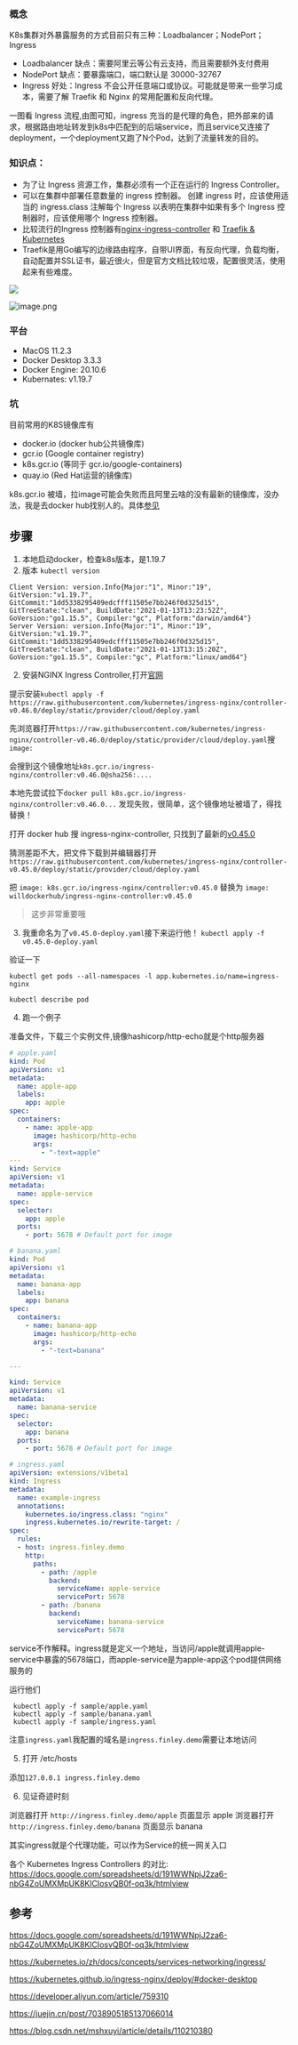 ### 概念

K8s集群对外暴露服务的方式目前只有三种：Loadbalancer；NodePort；Ingress

- Loadbalancer 缺点：需要阿里云等公有云支持，而且需要额外支付费用
- NodePort 缺点：要暴露端口，端口默认是 30000-32767
- Ingress 好处：Ingress 不会公开任意端口或协议。可能就是带来一些学习成本，需要了解 Traefik 和 Nginx 的常用配置和反向代理。

一图看 Ingress 流程,由图可知，ingress 充当的是代理的角色，把外部来的请求，根据路由地址转发到k8s中匹配到的后端service，而且service又连接了deployment，一个deployment又跑了N个Pod，达到了流量转发的目的。

### 知识点：
* 为了让 Ingress 资源工作，集群必须有一个正在运行的 Ingress Controller。
* 可以在集群中部署任意数量的 ingress 控制器。 创建 ingress 时，应该使用适当的 ingress.class 注解每个 Ingress 以表明在集群中如果有多个 Ingress 控制器时，应该使用哪个 Ingress 控制器。
* 比较流行的Ingress 控制器有[nginx-ingress-controller](https://kubernetes.github.io/ingress-nginx/ ) 和 [Traefik & Kubernetes](https://doc.traefik.io/traefik/providers/kubernetes-ingress/)
* Traefik是用Go编写的边缘路由程序，自带UI界面，有反向代理，负载均衡，自动配置并SSL证书，最近很火，但是官方文档比较垃圾，配置很灵活，使用起来有些难度。

![](https://p3-juejin.byteimg.com/tos-cn-i-k3u1fbpfcp/186c656921b44f53abdaac7cdb738109~tplv-k3u1fbpfcp-zoom-1.image)


![image.png](https://p9-juejin.byteimg.com/tos-cn-i-k3u1fbpfcp/1675957342cb432bba7ac57197bff22c~tplv-k3u1fbpfcp-watermark.image)

### 平台
* MacOS 11.2.3
* Docker Desktop 3.3.3
* Docker Engine: 20.10.6
* Kubernates: v1.19.7

### 坑

目前常用的K8S镜像库有

* docker.io (docker hub公共镜像库)
* gcr.io (Google container registry)
* k8s.gcr.io (等同于 gcr.io/google-containers)
* quay.io (Red Hat运营的镜像库)

k8s.gcr.io 被墙，拉image可能会失败而且阿里云啥的没有最新的镜像库，没办法，我是去docker hub找别人的。具体[参见](https://developer.aliyun.com/article/759310)

## 步骤

1. 本地启动docker，检查k8s版本，是1.19.7
2. 版本 `kubectl version`
```
Client Version: version.Info{Major:"1", Minor:"19", GitVersion:"v1.19.7", GitCommit:"1dd5338295409edcfff11505e7bb246f0d325d15", GitTreeState:"clean", BuildDate:"2021-01-13T13:23:52Z", GoVersion:"go1.15.5", Compiler:"gc", Platform:"darwin/amd64"}
Server Version: version.Info{Major:"1", Minor:"19", GitVersion:"v1.19.7", GitCommit:"1dd5338295409edcfff11505e7bb246f0d325d15", GitTreeState:"clean", BuildDate:"2021-01-13T13:15:20Z", GoVersion:"go1.15.5", Compiler:"gc", Platform:"linux/amd64"}
```

2. 安装NGINX Ingress Controller,打开[官网](https://kubernetes.github.io/ingress-nginx/deploy/#docker-desktop)

提示安装`kubectl apply -f https://raw.githubusercontent.com/kubernetes/ingress-nginx/controller-v0.46.0/deploy/static/provider/cloud/deploy.yaml`

先浏览器打开`https://raw.githubusercontent.com/kubernetes/ingress-nginx/controller-v0.46.0/deploy/static/provider/cloud/deploy.yaml`搜`image:`

会搜到这个镜像地址`k8s.gcr.io/ingress-nginx/controller:v0.46.0@sha256:....`

本地先尝试拉下`docker pull k8s.gcr.io/ingress-nginx/controller:v0.46.0...` 发现失败，很简单，这个镜像地址被墙了，得找替换！

打开 docker hub 搜 ingress-nginx-controller, 只找到了最新的[v0.45.0](https://hub.docker.com/r/willdockerhub/ingress-nginx-controller/tags?page=1&ordering=last_updated)

猜测差距不大，把文件下载到并编辑器打开
`https://raw.githubusercontent.com/kubernetes/ingress-nginx/controller-v0.45.0/deploy/static/provider/cloud/deploy.yaml`

把
`image: k8s.gcr.io/ingress-nginx/controller:v0.45.0` 替换为 
`image: willdockerhub/ingress-nginx-controller:v0.45.0`

> 这步非常重要哦

3. 我重命名为了`v0.45.0-deploy.yaml`接下来运行他！
`kubectl apply -f v0.45.0-deploy.yaml`

验证一下

`kubectl get pods --all-namespaces -l app.kubernetes.io/name=ingress-nginx`

`kubectl describe pod`

4. 跑一个例子

准备文件，下载三个实例文件,镜像hashicorp/http-echo就是个http服务器


```yaml
# apple.yaml 
kind: Pod
apiVersion: v1
metadata:
  name: apple-app
  labels:
    app: apple
spec:
  containers:
    - name: apple-app
      image: hashicorp/http-echo
      args:
        - "-text=apple"
---
kind: Service
apiVersion: v1
metadata:
  name: apple-service
spec:
  selector:
    app: apple
  ports:
    - port: 5678 # Default port for image
```


```yaml
# banana.yaml
kind: Pod
apiVersion: v1
metadata:
  name: banana-app
  labels:
    app: banana
spec:
  containers:
    - name: banana-app
      image: hashicorp/http-echo
      args:
        - "-text=banana"

---

kind: Service
apiVersion: v1
metadata:
  name: banana-service
spec:
  selector:
    app: banana
  ports:
    - port: 5678 # Default port for image
```


```yaml
# ingress.yaml
apiVersion: extensions/v1beta1
kind: Ingress
metadata:
  name: example-ingress
  annotations:
    kubernetes.io/ingress.class: "nginx"
    ingress.kubernetes.io/rewrite-target: /
spec:
  rules:
  - host: ingress.finley.demo
    http:
      paths:
        - path: /apple
          backend:
            serviceName: apple-service
            servicePort: 5678
        - path: /banana
          backend:
            serviceName: banana-service
            servicePort: 5678

```

service不作解释。ingress就是定义一个地址，当访问/apple就调用apple-service中暴露的5678端口，而apple-service是为apple-app这个pod提供网络服务的

运行他们
```
 kubectl apply -f sample/apple.yaml 
 kubectl apply -f sample/banana.yaml 
 kubectl apply -f sample/ingress.yaml 
```

注意`ingress.yaml`我配置的域名是`ingress.finley.demo`需要让本地访问

5. 打开 /etc/hosts

添加`127.0.0.1 ingress.finley.demo`

6. 见证奇迹时刻

浏览器打开 `http://ingress.finley.demo/apple` 页面显示 apple
浏览器打开 `http://ingress.finley.demo/banana` 页面显示 banana

其实ingress就是个代理功能，可以作为Service的统一网关入口


各个 Kubernetes Ingress Controllers
的对比: https://docs.google.com/spreadsheets/d/191WWNpjJ2za6-nbG4ZoUMXMpUK8KlCIosvQB0f-oq3k/htmlview

## 参考

https://docs.google.com/spreadsheets/d/191WWNpjJ2za6-nbG4ZoUMXMpUK8KlCIosvQB0f-oq3k/htmlview

https://kubernetes.io/zh/docs/concepts/services-networking/ingress/

https://kubernetes.github.io/ingress-nginx/deploy/#docker-desktop

https://developer.aliyun.com/article/759310

https://juejin.cn/post/7038905185137066014

https://blog.csdn.net/mshxuyi/article/details/110210380